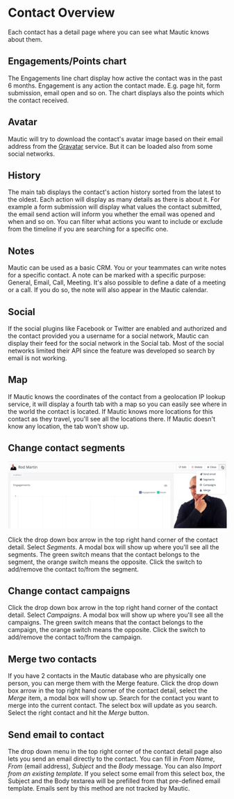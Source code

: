 # Contact Overview

Each contact has a detail page where you can see what Mautic knows about them.

## Engagements/Points chart

The Engagements line chart display how active the contact was in the past 6 months. Engagement is any action the contact made. E.g. page hit, form submission, email open and so on. The chart displays also the points which the contact received.

## Avatar

Mautic will try to download the contact's avatar image based on their email address from the [Gravatar](https://en.gravatar.com/) service. But it can be loaded also from some social networks.

## History

The main tab displays the contact's action history sorted from the latest to the oldest. Each action will display as many details as there is about it. For example a form submission will display what values the contact submitted, the email send action will inform you whether the email was opened and when and so on. You can filter what actions you want to include or exclude from the timeline if you are searching for a specific one.

## Notes

Mautic can be used as a basic CRM. You or your teammates can write notes for a specific contact. A note can be marked with a specific purpose: General, Email, Call, Meeting. It's also possible to define a date of a meeting or a call. If you do so, the note will also appear in the Mautic calendar.

## Social

If the social plugins like Facebook or Twitter are enabled and authorized and the contact provided you a username for a social network, Mautic can display their feed for the social network in the Social tab. Most of the social networks limited their API since the feature was developed so search by email is not working.

## Map

If Mautic knows the coordinates of the contact from a geolocation IP lookup service, it will display a fourth tab with a map so you can easily see where in the world the contact is located. If Mautic knows more locations for this contact as they travel, you'll see all the locations there. If Mautic doesn't know any location, the tab won't show up.

## Change contact segments
![](media/change-segments.jpg)

Click the drop down box arrow in the top right hand corner of the contact detail. Select *Segments*. A modal box will show up where you'll see all the segments. The green switch means that the contact belongs to the segment, the orange switch means the opposite. Click the switch to add/remove the contact to/from the segment.

## Change contact campaigns

Click the drop down box arrow in the top right hand corner of the contact detail. Select *Campaigns*. A modal box will show up where you'll see all the campaigns. The green switch means that the contact belongs to the campaign, the orange switch means the opposite. Click the switch to add/remove the contact to/from the campaign.

## Merge two contacts

If you have 2 contacts in the Mautic database who are physically one person, you can merge them with the Merge feature. Click the drop down box arrow in the top right hand corner of the contact detail, select the *Merge* item, a modal box will show up. Search for the contact you want to merge into the current contact. The select box will update as you search. Select the right contact and hit the *Merge* button.

## Send email to contact

The drop down menu in the top right corner of the contact detail page also lets you send an email directly to the contact. You can fill in *From Name*, *From* (email address), *Subject* and the *Body* message. You can also *Import from an existing template*. If you select some email from this select box, the Subject and the Body textarea will be prefilled from that pre-defined email template. Emails sent by this method are not tracked by Mautic.
